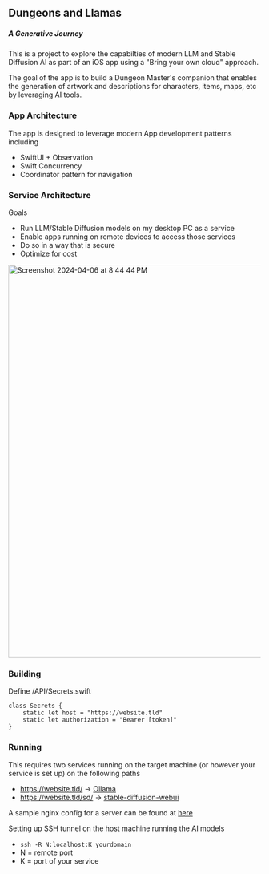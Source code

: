 ## Dungeons and Llamas
##### A Generative Journey

This is a project to explore the capabilties of modern LLM and Stable Diffusion AI as part of an iOS app using a "Bring your own cloud" approach. 

The goal of the app is to build a Dungeon Master's companion that enables the generation of artwork and descriptions for characters, items, maps, etc by leveraging AI tools. 

### App Architecture

The app is designed to leverage modern App development patterns including
- SwiftUI + Observation
- Swift Concurrency
- Coordinator pattern for navigation

### Service Architecture

Goals
- Run LLM/Stable Diffusion models on my desktop PC as a service
- Enable apps running on remote devices to access those services
- Do so in a way that is secure 
- Optimize for cost

<img width="783" alt="Screenshot 2024-04-06 at 8 44 44 PM" src="https://github.com/robertwaltham/dungeonsandllamas/assets/438673/aec1c92f-8634-4b66-af39-2bbeb88c4048">

### Building

Define /API/Secrets.swift

```
class Secrets {
    static let host = "https://website.tld"
    static let authorization = "Bearer [token]"
}
```

### Running

This requires two services running on the target machine (or however your service is set up) on the following paths

- https://website.tld/ -> [Ollama](https://ollama.com/) 
- https://website.tld/sd/ -> [stable-diffusion-webui](https://github.com/AUTOMATIC1111/stable-diffusion-webui)

A sample nginx config for a server can be found at [here](sample.conf)

Setting up SSH tunnel on the host machine running the AI models
- `ssh -R N:localhost:K yourdomain`
- N = remote port
- K = port of your service

